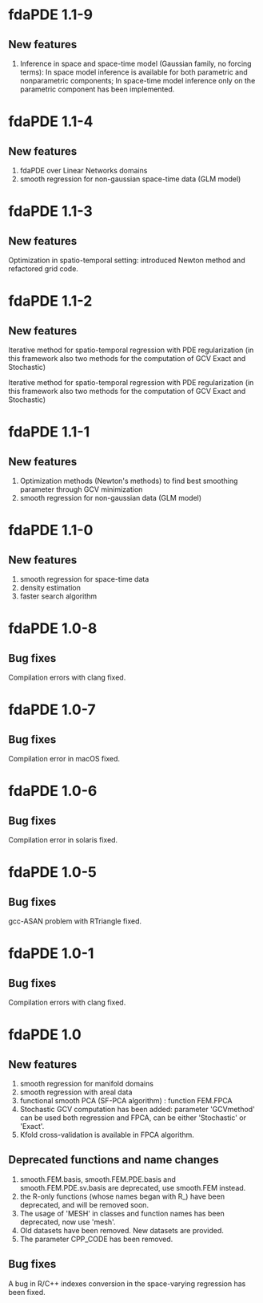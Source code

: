 # fdaPDE 1.1-9

## New features

1) Inference in space and space-time model (Gaussian family, no forcing terms):
   In space model inference is available for both parametric and nonparametric components;
   In space-time model inference only on the parametric component has been implemented.

# fdaPDE 1.1-4

## New features

1) fdaPDE over Linear Networks domains
2) smooth regression for non-gaussian space-time data (GLM model)

# fdaPDE 1.1-3

## New features

Optimization in spatio-temporal setting: introduced Newton method and refactored grid code.

# fdaPDE 1.1-2

## New features

Iterative method for spatio-temporal regression with PDE regularization (in this framework also two methods for the computation of GCV Exact and Stochastic)

Iterative method for spatio-temporal regression with PDE regularization
(in this framework also two methods for the computation of GCV Exact and Stochastic)


# fdaPDE 1.1-1

## New features

1) Optimization methods (Newton's methods) to find best smoothing parameter through GCV minimization
2) smooth regression for non-gaussian data (GLM model)

# fdaPDE 1.1-0

## New features

1) smooth regression for space-time data
2) density estimation
3) faster search algorithm 

# fdaPDE 1.0-8

## Bug fixes
Compilation errors with clang fixed.

# fdaPDE 1.0-7

## Bug fixes
Compilation error in macOS fixed.

# fdaPDE 1.0-6

## Bug fixes
Compilation error in solaris fixed.


# fdaPDE 1.0-5

## Bug fixes
gcc-ASAN problem with RTriangle fixed.


# fdaPDE 1.0-1

## Bug fixes
Compilation errors with clang fixed.


# fdaPDE 1.0

## New features

1) smooth regression for manifold domains 
2) smooth regression with areal data 
3) functional smooth PCA (SF-PCA algorithm) : function FEM.FPCA
4) Stochastic GCV computation has been added: parameter 'GCVmethod' can be used both regression and FPCA, can be either 'Stochastic' or 'Exact'.
5) Kfold cross-validation is available in FPCA algorithm.

## Deprecated functions and name changes

1) smooth.FEM.basis, smooth.FEM.PDE.basis and smooth.FEM.PDE.sv.basis are deprecated, use smooth.FEM instead.
2) the R-only functions (whose names began with R_) have been deprecated, and will be removed soon.
2) The usage of 'MESH' in classes and function names has been deprecated, now use 'mesh'.
3) Old datasets have been removed. New datasets are provided.
4) The parameter CPP_CODE has been removed. 

## Bug fixes
A bug in R/C++ indexes conversion in the space-varying regression has been fixed.


